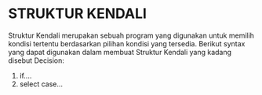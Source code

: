 # STRUKTUR KENDALI
Struktur Kendali merupakan sebuah program yang digunakan untuk memilih kondisi tertentu berdasarkan pilihan kondisi yang tersedia. Berikut syntax yang dapat digunakan dalam membuat Struktur Kendali yang kadang disebut Decision:
1. if....
2. select case...


